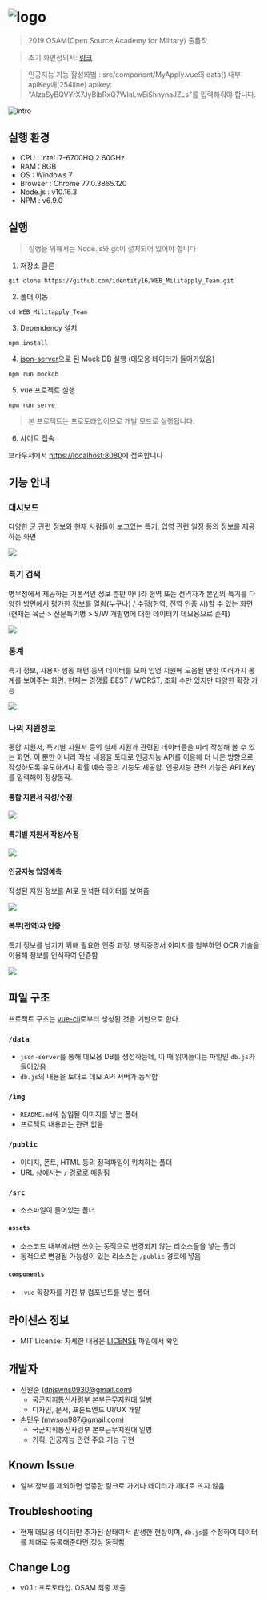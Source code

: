 # ![logo](./public/img/logo.png)
> 2019 OSAM(Open Source Academy for Military) 출품작

> 초기 화면정의서: [링크](https://ovenapp.io/view/rl9AHLii5XaYT9M8sxbzFZ9RXaVPNCzh)

> 인공지능 기능 활성화법 : src/component/MyApply.vue의 data() 내부 apiKey에(254line) apikey: "AIzaSyBQVYrX7JyBibRxQ7WIaLwEiShnynaJZLs"를 입력해줘야 합니다.


![intro](./img/intro.gif)

## 실행 환경
- CPU : Intel i7-6700HQ 2.60GHz
- RAM : 8GB
- OS : Windows 7
- Browser : Chrome 77.0.3865.120
- Node.js : v10.16.3
- NPM : v6.9.0

## 실행
> 실행을 위해서는 Node.js와 git이 설치되어 있어야 합니다
1. 저장소 클론
```
git clone https://github.com/identity16/WEB_Militapply_Team.git
```
2. 폴더 이동
```
cd WEB_Militapply_Team
```
3. Dependency 설치
```
npm install
```
4. [json-server](https://github.com/typicode/json-server)으로 된 Mock DB 실행 (데모용 데이터가 들어가있음)
```
npm run mockdb
```
5. vue 프로젝트 실행
```
npm run serve
```
> 본 프로젝트는 프로토타입이므로 개발 모드로 실행됩니다.
6. 사이트 접속

브라우저에서 [https://localhost:8080](https://localhost:8080)에 접속합니다

## 기능 안내

### 대시보드

다양한 군 관련 정보와 현재 사람들이 보고있는 특기, 입영 관련 일정 등의 정보를 제공하는 화면

![](./img/dashboard.png)

### 특기 검색

병무청에서 제공하는 기본적인 정보 뿐만 아니라 현역 또는 전역자가 본인의 특기를 다양한 방면에서 평가한 정보를 열람(누구나) / 수정(현역, 전역 인증 시)할 수 있는 화면(현재는 육군 > 전문특기병 > S/W 개발병에 대한 데이터가 데모용으로 존재)

![](./img/search.png)

### 통계

특기 정보, 사용자 행동 패턴 등의 데이터를 모아 입영 지원에 도움될 만한 여러가지 통계를 보여주는 화면. 현재는 경쟁률 BEST / WORST, 조회 수만 있지만 다양한 확장 가능

![](./img/statistics.png)

### 나의 지원정보

통합 지원서, 특기별 지원서 등의 실제 지원과 관련된 데이터들을 미리 작성해 볼 수 있는 화면. 이 뿐만 아니라 작성 내용을 토대로 인공지능 API를 이용해 더 나은 방향으로 작성하도록 유도하거나 확률 예측 등의 기능도 제공함. 인공지능 관련 기능은 API Key를 입력해야 정상동작.

#### 통합 지원서 작성/수정

![](./img/apply1.png)

#### 특기별 지원서 작성/수정

![](./img/apply2.png)

#### 인공지능 입영예측

작성된 지원 정보를 AI로 분석한 데이터를 보여줌

![](./img/ai1.PNG)

#### 복무(전역)자 인증

특기 정보를 남기기 위해 필요한 인증 과정. 병적증명서 이미지를 첨부하면 OCR 기술을 이용해 정보를 인식하여 인증함

![](./img/ai2.PNG)

## 파일 구조
프로젝트 구조는 [vue-cli](https://github.com/vuejs/vue-cli)로부터 생성된 것을 기반으로 한다.

### `/data`
- `json-server`를 통해 데모용 DB를 생성하는데, 이 때 읽어들이는 파일인 `db.js`가 들어있음
- `db.js`의 내용을 토대로 데모 API 서버가 동작함

### `/img`
- `README.md`에 삽입될 이미지를 넣는 폴더
- 프로젝트 내용과는 관련 없음

### `/public`
- 이미지, 폰트, HTML 등의 정적파일이 위치하는 폴더
- URL 상에서는 `/` 경로로 매핑됨

### `/src`
- 소스파일이 들어있는 폴더

#### `assets`
- 소스코드 내부에서만 쓰이는 동적으로 변경되지 않는 리소스들을 넣는 폴더
- 동적으로 변경될 가능성이 있는 리소스는 `/public` 경로에 넣음

#### `components`
- `.vue` 확장자를 가진 뷰 컴포넌트를 넣는 폴더

## 라이센스 정보
- MIT License: 자세한 내용은 [LICENSE](https://github.com/identity16/dr-mili/blob/master/LICENSE) 파일에서 확인

## 개발자
- 신원준 (dnjswns0930@gmail.com)
  - 국군지휘통신사령부 본부근무지원대 일병
  - 디자인, 문서, 프론트엔드 UI/UX 개발
- 손민우 (mwson987@gmail.com)
  - 국군지휘통신사령부 본부근무지원대 일병
  - 기획, 인공지능 관련 주요 기능 구현

## Known Issue
- 일부 정보를 제외하면 엉뚱한 링크로 가거나 데이터가 제대로 뜨지 않음

## Troubleshooting
- 현재 데모용 데이터만 추가된 상태여서 발생한 현상이며, `db.js`를 수정하여 데이터를 제대로 등록해준다면 정상 동작함

## Change Log
- v0.1 : 프로토타입. OSAM 최종 제출
